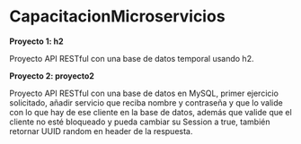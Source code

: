 # CapacitacionMicroservicios

**Proyecto 1: h2**

Proyecto API RESTful con una base de datos temporal usando h2.

**Proyecto 2: proyecto2**

Proyecto API RESTful con una base de datos en MySQL, primer ejercicio solicitado, añadir servicio que reciba nombre y contraseña y que lo
valide con lo que hay de ese cliente en la base de datos, además que valide que el cliente no esté bloqueado y pueda cambiar su Session a true,
también retornar UUID random en header de la respuesta.
